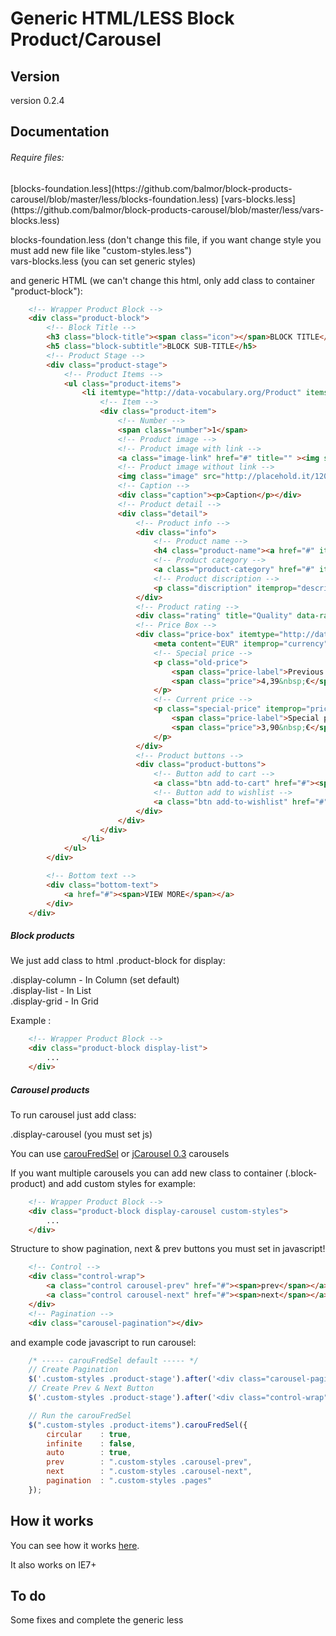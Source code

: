 Generic HTML/LESS Block Product/Carousel
================

<h2>Version</h2>
version 0.2.4

<h2>Documentation</h2>

<h6>Require files:</h6>
[blocks-foundation.less](https://github.com/balmor/block-products-carousel/blob/master/less/blocks-foundation.less)
[vars-blocks.less](https://github.com/balmor/block-products-carousel/blob/master/less/vars-blocks.less)

blocks-foundation.less (don't change this file, if you want change style you must add new file like "custom-styles.less")<br>
vars-blocks.less (you can set generic styles)<br>

and generic HTML (we can't change this html, only add class to container "product-block"):
```html
    <!-- Wrapper Product Block -->
    <div class="product-block">
        <!-- Block Title -->
        <h3 class="block-title"><span class="icon"></span>BLOCK TITLE</h3>
        <h5 class="block-subtitle">BLOCK SUB-TITLE</h5>
        <!-- Product Stage -->
        <div class="product-stage">
            <!-- Product Items -->
            <ul class="product-items">
                <li itemtype="http://data-vocabulary.org/Product" itemscope="">
                    <!-- Item -->
                    <div class="product-item">
                        <!-- Number -->
                        <span class="number">1</span>
                        <!-- Product image -->
                        <!-- Product image with link -->
                        <a class="image-link" href="#" title="" ><img src="http://placehold.it/120x80/4C4266/ffffff" width="120" height="80" alt="" itemprop="image" /></a>
                        <!-- Product image without link -->
                        <img class="image" src="http://placehold.it/120x80/4C4266/ffffff" width="120" height="80" alt="" itemprop="image" />
                        <!-- Caption -->
                        <div class="caption"><p>Caption</p></div>
                        <!-- Product detail -->
                        <div class="detail">
                            <!-- Product info -->
                            <div class="info">
                                <!-- Product name -->
                                <h4 class="product-name"><a href="#" itemprop="name">Product name</a></h4>
                                <!-- Product category -->
                                <a class="product-category" href="#" itemprop="category">Product category</a>
                                <!-- Product discription -->
                                <p class="discription" itemprop="description">Lorem ipsum dolor sit amet, consectetur adipisicing elit, sed do eiusmod tempor incididunt ut labore et dolore magna aliqua. Ut enim ad minim veniam, quis nostrud exercitation ullamco laboris nisi ut aliquip ex ea commodo consequat.</p>
                            </div>
                            <!-- Product rating -->
                            <div class="rating" title="Quality" data-rating="4"></div>
                            <!-- Price Box -->
                            <div class="price-box" itemtype="http://data-vocabulary.org/Offer" itemscope="" itemprop="offerDetails">
                                <meta content="EUR" itemprop="currency">
                                <!-- Special price -->  
                                <p class="old-price">
                                    <span class="price-label">Previous price:</span>
                                    <span class="price">4,39&nbsp;€</span>
                                </p>                                        
                                <!-- Current price -->    
                                <p class="special-price" itemprop="price">
                                    <span class="price-label">Special price:</span>
                                    <span class="price">3,90&nbsp;€</span>
                                </p>
                            </div>
                            <!-- Product buttons -->
                            <div class="product-buttons">
                                <!-- Button add to cart -->
                                <a class="btn add-to-cart" href="#"><span>Add to cart</span></a>
                                <!-- Button add to wishlist -->
                                <a class="btn add-to-wishlist" href="#"><span>Add to wishlist</span></a>
                            </div>
                        </div>
                    </div>
                </li>           
            </ul>
        </div>

        <!-- Bottom text -->
        <div class="bottom-text">
            <a href="#"><span>VIEW MORE</span></a>
        </div>
    </div> 
```

<h5>Block products</h5>
We just add class to html .product-block for display:

.display-column  -  In Column (set default) <br>
.display-list    -  In List <br>
.display-grid    -  In Grid <br>

Example :
```html
    <!-- Wrapper Product Block -->
    <div class="product-block display-list">
        ...
    </div>  
```

<h5>Carousel products</h5>
To run carousel just add class:

.display-carousel (you must set js)

You can use <a href="http://caroufredsel.dev7studios.com/">carouFredSel</a> or <a href="https://github.com/jsor/jcarousel">jCarousel 0.3</a> carousels

If you want multiple carousels you can add new class to container (.block-product) and add custom styles for example:
```html
    <!-- Wrapper Product Block -->
    <div class="product-block display-carousel custom-styles">
        ...
    </div>
```

Structure to show pagination, next & prev buttons you must set in javascript!
```html
    <!-- Control -->
    <div class="control-wrap">
        <a class="control carousel-prev" href="#"><span>prev</span></a>
        <a class="control carousel-next" href="#"><span>next</span></a>
    </div>
    <!-- Pagination -->
    <div class="carousel-pagination"></div>
```

and example code javascript to run carousel:

```javascript
    /* ----- carouFredSel default ----- */
    // Create Pagination
    $('.custom-styles .product-stage').after('<div class="carousel-pagination pages"></div>');
    // Create Prev & Next Button
    $('.custom-styles .product-stage').after('<div class="control-wrap"><a class="control carousel-prev" href="#"><span>prev</span></a> <a class="control carousel-next" href="#"><span>next</span></a></div>');

    // Run the carouFredSel
    $(".custom-styles .product-items").carouFredSel({
        circular    : true,
        infinite    : false,
        auto        : true,
        prev        : ".custom-styles .carousel-prev",
        next        : ".custom-styles .carousel-next",             
        pagination  : ".custom-styles .pages"
    });   
```

<h2>How it works</h2>
You can see how it works <a href="http://generic.balmor.eu/block-carousel/">here</a>.

It also works on IE7+

<h2>To do</h2>
Some fixes and complete the generic less